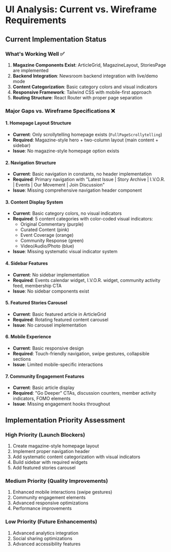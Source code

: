 # UI Analysis: Current vs. Wireframe Requirements

## Current Implementation Status

### What's Working Well ✅
1. **Magazine Components Exist**: ArticleGrid, MagazineLayout, StoriesPage are implemented
2. **Backend Integration**: Newsroom backend integration with live/demo mode
3. **Content Categorization**: Basic category colors and visual indicators
4. **Responsive Framework**: Tailwind CSS with mobile-first approach
5. **Routing Structure**: React Router with proper page separation

### Major Gaps vs. Wireframe Specifications ❌

#### 1. **Homepage Layout Structure**
- **Current**: Only scrollytelling homepage exists (`FullPageScrollytelling`)
- **Required**: Magazine-style hero + two-column layout (main content + sidebar)
- **Issue**: No magazine-style homepage option exists

#### 2. **Navigation Structure**
- **Current**: Basic navigation in constants, no header implementation
- **Required**: Primary navigation with "Latest Issue | Story Archive | I.V.O.R. | Events | Our Movement | Join Discussion"
- **Issue**: Missing comprehensive navigation header component

#### 3. **Content Display System**
- **Current**: Basic category colors, no visual indicators
- **Required**: 5 content categories with color-coded visual indicators:
  - Original Commentary (purple)
  - Curated Content (pink) 
  - Event Coverage (orange)
  - Community Response (green)
  - Video/Audio/Photo (blue)
- **Issue**: Missing systematic visual indicator system

#### 4. **Sidebar Features**
- **Current**: No sidebar implementation
- **Required**: Events calendar widget, I.V.O.R. widget, community activity feed, membership CTA
- **Issue**: No sidebar components exist

#### 5. **Featured Stories Carousel**
- **Current**: Basic featured article in ArticleGrid
- **Required**: Rotating featured content carousel
- **Issue**: No carousel implementation

#### 6. **Mobile Experience**
- **Current**: Basic responsive design
- **Required**: Touch-friendly navigation, swipe gestures, collapsible sections
- **Issue**: Limited mobile-specific interactions

#### 7. **Community Engagement Features**
- **Current**: Basic article display
- **Required**: "Go Deeper" CTAs, discussion counters, member activity indicators, FOMO elements
- **Issue**: Missing engagement hooks throughout

## Implementation Priority Assessment

### High Priority (Launch Blockers)
1. Create magazine-style homepage layout
2. Implement proper navigation header
3. Add systematic content categorization with visual indicators
4. Build sidebar with required widgets
5. Add featured stories carousel

### Medium Priority (Quality Improvements) 
1. Enhanced mobile interactions (swipe gestures)
2. Community engagement elements
3. Advanced responsive optimizations
4. Performance improvements

### Low Priority (Future Enhancements)
1. Advanced analytics integration
2. Social sharing optimizations
3. Advanced accessibility features